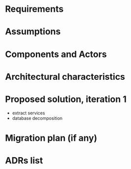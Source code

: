 
# Requirements

# Assumptions

# Components and Actors

# Architectural characteristics

# Proposed solution, iteration 1

- extract services
- database decomposition

# Migration plan (if any)

# ADRs list
